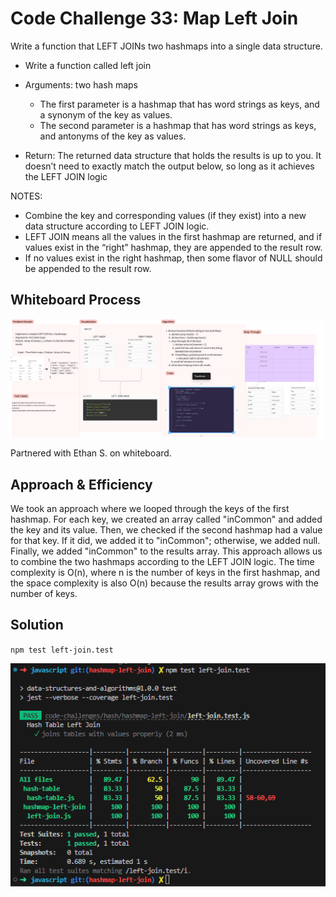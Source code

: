 # Code Challenge 33: Map Left Join

Write a function that LEFT JOINs two hashmaps into a single data structure.

- Write a function called left join
- Arguments: two hash maps
  - The first parameter is a hashmap that has word strings as keys, and a synonym of the key as values.
  - The second parameter is a hashmap that has word strings as keys, and antonyms of the key as values.

- Return: The returned data structure that holds the results is up to you. It doesn’t need to exactly match the output below, so long as it achieves the LEFT JOIN logic

NOTES:

- Combine the key and corresponding values (if they exist) into a new data structure according to LEFT JOIN logic.
- LEFT JOIN means all the values in the first hashmap are returned, and if values exist in the “right” hashmap, they are appended to the result row.
- If no values exist in the right hashmap, then some flavor of NULL should be appended to the result row.


## Whiteboard Process

![Hashmap Left Join](../assets/hashmap-left-join-whiteboard.png)

Partnered with Ethan S. on whiteboard.


## Approach & Efficiency
We took an approach where we looped through the keys of the first hashmap. For each key, we created an array called "inCommon" and added the key and its value. Then, we checked if the second hashmap had a value for that key. If it did, we added it to "inCommon"; otherwise, we added null. Finally, we added "inCommon" to the results array. This approach allows us to combine the two hashmaps according to the LEFT JOIN logic. The time complexity is O(n), where n is the number of keys in the first hashmap, and the space complexity is also O(n) because the results array grows with the number of keys.

## Solution
`npm test left-join.test`

![Hashmap Left Join Test Solution](../assets/left-join-test.png)
